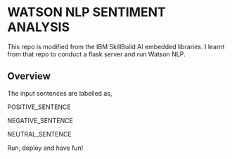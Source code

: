 # WATSON NLP SENTIMENT ANALYSIS
This repo is modified from the IBM SkillBuild AI embedded libraries.
I learnt from that repo to conduct a flask server and run Watson NLP.

## Overview
The input sentences are labelled as,

POSITIVE_SENTENCE

NEGATIVE_SENTENCE

NEUTRAL_SENTENCE

Run, deploy and have fun!
